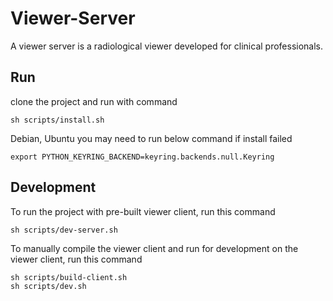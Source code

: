 Viewer-Server
=============
A viewer server is a radiological viewer developed for clinical professionals.

Run
-----------
clone the project and run with command
```shell
sh scripts/install.sh
```

Debian, Ubuntu you may need to run below command if install failed
```shell
export PYTHON_KEYRING_BACKEND=keyring.backends.null.Keyring
```

Development
-----------

To run the project with pre-built viewer client, run this command
```shell
sh scripts/dev-server.sh
```

To manually compile the viewer client and run for development on the viewer client, run this command
```shell
sh scripts/build-client.sh
sh scripts/dev.sh
```
